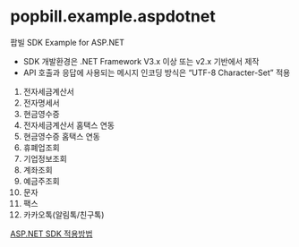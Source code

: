 ﻿popbill.example.aspdotnet
======================

팝빌 SDK Example for ASP.NET

+ SDK 개발환경은 .NET Framework V3.x 이상 또는 v2.x 기반에서 제작
+ API 호출과 응답에 사용되는 메시지 인코딩 방식은 “UTF-8 Character-Set” 적용

1. 전자세금계산서
2. 전자명세서
3. 현금영수증
4. 전자세금계산서 홈택스 연동
5. 현금영수증 홈택스 연동
6. 휴폐업조회
7. 기업정보조회
8. 계좌조회
9. 예금주조회
10. 문자
11. 팩스
12. 카카오톡(알림톡/친구톡)

[ASP.NET SDK 적용방법](https://docs.popbill.com/taxinvoice/tutorial/dotnet)
